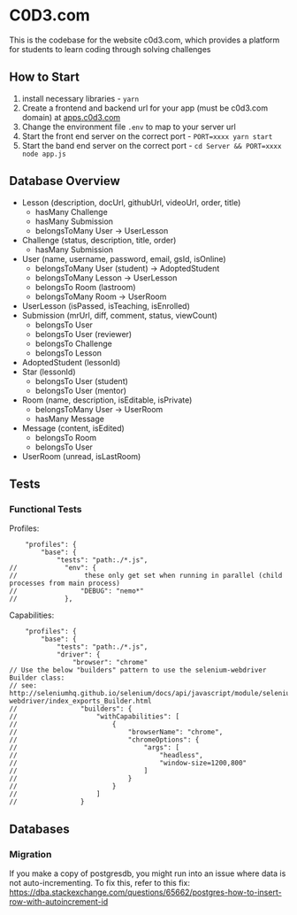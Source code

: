 # C0D3.com
This is the codebase for the website c0d3.com, which provides a platform for students to learn coding through solving challenges

## How to Start

1. install necessary libraries - `yarn`
2. Create a frontend and backend url for your app (must be c0d3.com domain) at [apps.c0d3.com](https://apps.c0d3.com)
2. Change the environment file `.env` to map to your server url
3. Start the front end server on the correct port - `PORT=xxxx yarn start`
3. Start the band end server on the correct port - `cd Server && PORT=xxxx node app.js`

## Database Overview

* Lesson (description, docUrl, githubUrl, videoUrl, order, title)
    * hasMany Challenge
    * hasMany Submission
    * belongsToMany User -> UserLesson
* Challenge (status, description, title, order)
    * hasMany Submission
* User (name, username, password, email, gsId, isOnline)
    * belongsToMany User (student) -> AdoptedStudent
    * belongsToMany Lesson -> UserLesson
    * belongsTo Room (lastroom)
    * belongsToMany Room -> UserRoom
* UserLesson (isPassed, isTeaching, isEnrolled)
* Submission (mrUrl, diff, comment, status, viewCount)
    * belongsTo User
    * belongsTo User (reviewer)
    * belongsTo Challenge
    * belongsTo Lesson
* AdoptedStudent (lessonId)
* Star (lessonId)
    * belongsTo User (student)
    * belongsTo User (mentor)
* Room (name, description, isEditable, isPrivate)
    * belongsToMany User -> UserRoom
    * hasMany Message
* Message (content, isEdited)
    * belongsTo Room
    * belongsTo User
* UserRoom (unread, isLastRoom)

## Tests

### Functional Tests

Profiles:
```
    "profiles": {
        "base": {
            "tests": "path:./*.js",
//            "env": {
//                 these only get set when running in parallel (child processes from main process)
//                "DEBUG": "nemo*"
//            },
```

Capabilities:
```
    "profiles": {
        "base": {
            "tests": "path:./*.js",
            "driver": {
                "browser": "chrome"
// Use the below "builders" pattern to use the selenium-webdriver Builder class:
// see: http://seleniumhq.github.io/selenium/docs/api/javascript/module/selenium-webdriver/index_exports_Builder.html
//                "builders": {
//                    "withCapabilities": [
//                        {
//                            "browserName": "chrome",
//                            "chromeOptions": {
//                                "args": [
//                                    "headless",
//                                    "window-size=1200,800"
//                                ]
//                            }
//                        }
//                    ]
//                }
```


## Databases

### Migration

If you make a copy of postgresdb, you might run into an issue where data is not auto-incrementing. To fix this, refer to this fix: https://dba.stackexchange.com/questions/65662/postgres-how-to-insert-row-with-autoincrement-id

